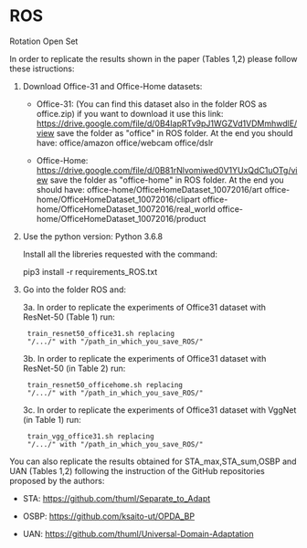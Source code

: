 # ROS
Rotation Open Set

In order to replicate the results shown in the paper (Tables 1,2) please follow these istructions:

1. Download Office-31 and Office-Home datasets:

    - Office-31: (You can find this dataset also in the folder ROS as office.zip)
      if you want to download it use this link:
      https://drive.google.com/file/d/0B4IapRTv9pJ1WGZVd1VDMmhwdlE/view
      save the folder as "office" in ROS folder.
      At the end you should have:
      office/amazon
      office/webcam
      office/dslr
    
    - Office-Home: 
      https://drive.google.com/file/d/0B81rNlvomiwed0V1YUxQdC1uOTg/view
      save the folder as "office-home" in ROS folder.
      At the end you should have:
      office-home/OfficeHomeDataset_10072016/art
      office-home/OfficeHomeDataset_10072016/clipart
      office-home/OfficeHomeDataset_10072016/real_world
      office-home/OfficeHomeDataset_10072016/product
  
2. Use the python version: Python 3.6.8 

   Install all the libreries requested with the command:
   
   pip3 install -r requirements_ROS.txt 

3. Go into the folder ROS and:

    3a. In order to replicate the experiments of Office31 dataset with ResNet-50 (Table 1) run: 
    
        train_resnet50_office31.sh replacing 
        "/.../" with "/path_in_which_you_save_ROS/"
    
    3b. In order to replicate the experiments of Office31 dataset with ResNet-50 (in Table 2) run: 
    
        train_resnet50_officehome.sh replacing 
        "/.../" with "/path_in_which_you_save_ROS/"        
        
    3c. In order to replicate the experiments of Office31 dataset with VggNet (in Table 1) run: 
    
        train_vgg_office31.sh replacing 
        "/.../" with "/path_in_which_you_save_ROS/"
    
    
You can also replicate the results obtained for STA_max,STA_sum,OSBP and UAN (Tables 1,2) following the instruction of the GitHub repositories proposed by the authors:

- STA: https://github.com/thuml/Separate_to_Adapt

- OSBP: https://github.com/ksaito-ut/OPDA_BP

- UAN: https://github.com/thuml/Universal-Domain-Adaptation

